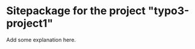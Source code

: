Sitepackage for the project "typo3-project1"
==============================================================

Add some explanation here.
